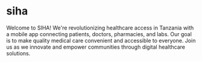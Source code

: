 # siha
 Welcome to SIHA! We're revolutionizing healthcare access in Tanzania with a mobile app connecting patients, doctors, pharmacies, and labs. Our goal is to make quality medical care convenient and accessible to everyone. Join us as we innovate and empower communities through digital healthcare solutions. 
